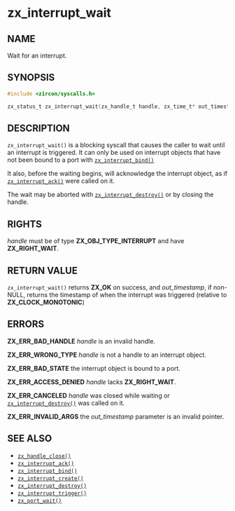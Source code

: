 # zx_interrupt_wait

## NAME

<!-- Updated by update-docs-from-fidl, do not edit. -->

Wait for an interrupt.

## SYNOPSIS

<!-- Updated by update-docs-from-fidl, do not edit. -->

```c
#include <zircon/syscalls.h>

zx_status_t zx_interrupt_wait(zx_handle_t handle, zx_time_t* out_timestamp);
```

## DESCRIPTION

`zx_interrupt_wait()` is a blocking syscall that causes the caller to
wait until an interrupt is triggered.  It can only be used on interrupt
objects that have not been bound to a port with [`zx_interrupt_bind()`]

It also, before the waiting begins, will acknowledge the interrupt object,
as if [`zx_interrupt_ack()`] were called on it.

The wait may be aborted with [`zx_interrupt_destroy()`] or by closing the handle.

## RIGHTS

<!-- Updated by update-docs-from-fidl, do not edit. -->

*handle* must be of type **ZX_OBJ_TYPE_INTERRUPT** and have **ZX_RIGHT_WAIT**.

## RETURN VALUE

`zx_interrupt_wait()` returns **ZX_OK** on success, and *out_timestamp*, if
non-NULL, returns the timestamp of when the interrupt was triggered (relative
to **ZX_CLOCK_MONOTONIC**)

## ERRORS

**ZX_ERR_BAD_HANDLE** *handle* is an invalid handle.

**ZX_ERR_WRONG_TYPE** *handle* is not a handle to an interrupt object.

**ZX_ERR_BAD_STATE** the interrupt object is bound to a port.

**ZX_ERR_ACCESS_DENIED** *handle* lacks **ZX_RIGHT_WAIT**.

**ZX_ERR_CANCELED**  *handle* was closed while waiting or [`zx_interrupt_destroy()`] was called
on it.

**ZX_ERR_INVALID_ARGS** the *out_timestamp* parameter is an invalid pointer.

## SEE ALSO

 - [`zx_handle_close()`]
 - [`zx_interrupt_ack()`]
 - [`zx_interrupt_bind()`]
 - [`zx_interrupt_create()`]
 - [`zx_interrupt_destroy()`]
 - [`zx_interrupt_trigger()`]
 - [`zx_port_wait()`]

<!-- References updated by update-docs-from-fidl, do not edit. -->

[`zx_handle_close()`]: handle_close.md
[`zx_interrupt_ack()`]: interrupt_ack.md
[`zx_interrupt_bind()`]: interrupt_bind.md
[`zx_interrupt_create()`]: interrupt_create.md
[`zx_interrupt_destroy()`]: interrupt_destroy.md
[`zx_interrupt_trigger()`]: interrupt_trigger.md
[`zx_port_wait()`]: port_wait.md
